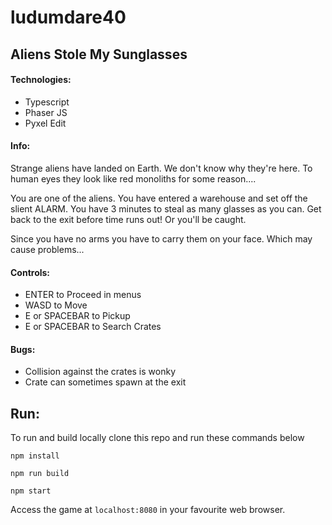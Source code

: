 # ludumdare40
## Aliens Stole My Sunglasses

#### Technologies:
- Typescript
- Phaser JS
- Pyxel Edit

#### Info:
Strange aliens have landed on Earth.
We don't know why they're here.
To human eyes they look like red monoliths for some reason....

You are one of the aliens. You have entered a warehouse and set off the slient ALARM.
You have 3 minutes to steal as many glasses as you can.
Get back to the exit before time runs out! Or you'll be caught.

Since you have no arms you have to carry them on your face.
Which may cause problems...

#### Controls:
- ENTER to Proceed in menus
- WASD to Move
- E or SPACEBAR to Pickup
- E or SPACEBAR to Search Crates

#### Bugs:
- Collision against the crates is wonky
- Crate can sometimes spawn at the exit

## Run:
To run and build locally clone this repo and run these commands below
```
npm install
```
```
npm run build
```
```
npm start
```
Access the game at ```localhost:8080``` in your favourite web browser.